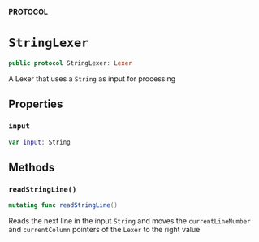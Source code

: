 **PROTOCOL**

# `StringLexer`

```swift
public protocol StringLexer: Lexer
```

A Lexer that uses a `String` as input for processing

## Properties
### `input`

```swift
var input: String
```

## Methods
### `readStringLine()`

```swift
mutating func readStringLine()
```

Reads the next line in the input `String` and moves the
`currentLineNumber` and `currentColumn`
pointers of the `Lexer` to the right value
